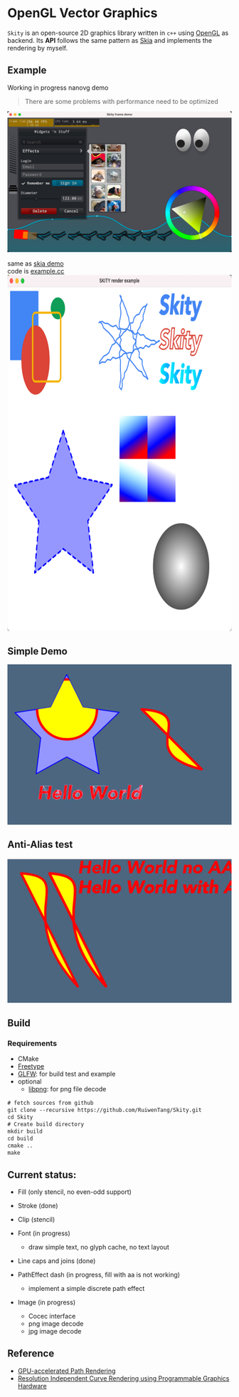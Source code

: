 # OpenGL Vector Graphics

`Skity` is an open-source 2D graphics library written in `c++` using [OpenGL](https://www.opengl.org) as backend.
Its **API** follows the same pattern as [Skia](https://skia.org/) and implements the rendering by myself. <br/>

## Example

Working in progress nanovg demo <br/>

> There are some problems with performance need to be optimized

![nanovg](./resources/nanovg_demo.png)

same as [skia demo](https://fiddle.skia.org/c/66a829e00c752fe96e2ef4195cdc5454)<br/>
code is [example.cc](./example/example.cc)
<br/>
<img src="./resources/skia_demo.png" width="800" height="800">

## Simple Demo

![demo](./resources/gl_canvas_test.png)

## Anti-Alias test

![aa_test](./resources/aa_test.png)

## Build

### Requirements

- CMake
- [Freetype](https://www.freetype.org/)
- [GLFW](https://www.glfw.org/): for build test and example
- optional
  - [libpng](http://www.libpng.org/pub/png/libpng.html): for png file decode

```shell
# fetch sources from github
git clone --recursive https://github.com/RuiwenTang/Skity.git
cd Skity
# Create build directory
mkdir build
cd build
cmake ..
make
```

## Current status:

- Fill (only stencil, no even-odd support)

- Stroke (done)

- Clip (stencil)

- Font (in progress)

  - draw simple text, no glyph cache, no text layout

- Line caps and joins (done)

- PathEffect dash (in progress, fill with aa is not working)

  - implement a simple discrete path effect

- Image (in progress)
  - Cocec interface
  - png image decode
  - jpg image decode

## Reference

- [GPU-accelerated Path Rendering](./resources/gpupathrender.pdf)
- [Resolution Independent Curve Rendering using Programmable Graphics Hardware](./resources/p1000-loop.pdf)
